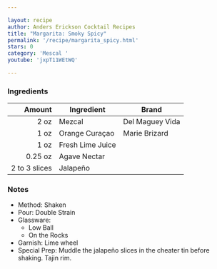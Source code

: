```yaml
---

layout: recipe
author: Anders Erickson Cocktail Recipes
title: "Margarita: Smoky Spicy"
permalink: '/recipe/margarita_spicy.html'
stars: 0
category: 'Mescal '
youtube: 'jxpT11WEtWQ'

---
```


### Ingredients

|  Amount  | Ingredient               | Brand               |
| ------------: | ---------------- | --------------- |
|          2 oz | Mezcal           | Del Maguey Vida |
|          1 oz | Orange Curaçao   | Marie Brizard   |
|          1 oz | Fresh Lime Juice |
|       0.25 oz | Agave Nectar     |
| 2 to 3 slices | Jalapeño         |

### Notes

- Method: Shaken
- Pour: Double Strain
- Glassware: 
    - Low Ball
    - On the Rocks
- Garnish: Lime wheel
- Special Prep: Muddle the jalapeño slices in the cheater tin before shaking. Tajin rim.

